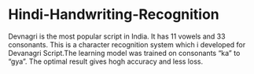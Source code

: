 # Hindi-Handwriting-Recognition
Devnagri is the most popular script in India. It has 11 vowels and 33 consonants. This is a character recognition system which i developed for Devanagri Script.The learning model was trained on  consonants “ka” to “gya”. The optimal result gives hogh accuracy and less loss.
